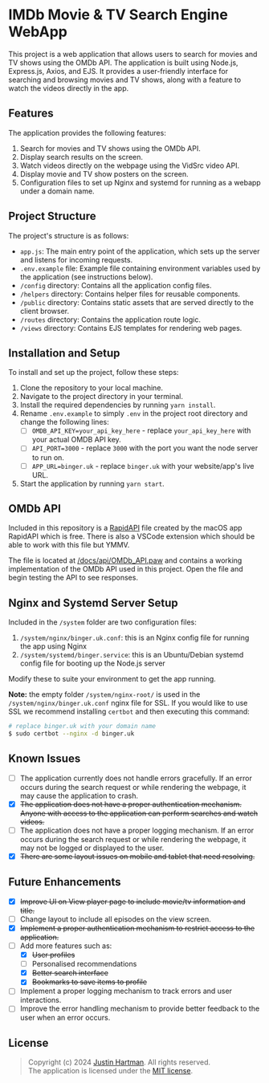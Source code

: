 # IMDb Movie & TV Search Engine WebApp

This project is a web application that allows users to search for movies and TV shows using the OMDb API. The 
application is built using Node.js, Express.js, Axios, and EJS. It provides a user-friendly interface for searching and 
browsing movies and TV shows, along with a feature to watch the videos directly in the app.

## Features

The application provides the following features:

1. Search for movies and TV shows using the OMDb API. 
2. Display search results on the screen. 
3. Watch videos directly on the webpage using the VidSrc video API. 
4. Display movie and TV show posters on the screen.
5. Configuration files to set up Nginx and systemd for running as a webapp under a domain name.

## Project Structure

The project's structure is as follows:

- `app.js`: The main entry point of the application, which sets up the server and listens for incoming requests.
- `.env.example` file: Example file containing environment variables used by the application (see instructions below).
- `/config` directory: Contains all the application config files.
- `/helpers` directory: Contains helper files for reusable components.
- `/public` directory: Contains static assets that are served directly to the client browser.
- `/routes` directory: Contains the application route logic.
- `/views` directory: Contains EJS templates for rendering web pages.

## Installation and Setup

To install and set up the project, follow these steps:

1. Clone the repository to your local machine.
2. Navigate to the project directory in your terminal.
3. Install the required dependencies by running `yarn install`.
4. Rename `.env.example` to simply `.env` in the project root directory and change the following lines:
   - [ ] `OMDB_API_KEY=your_api_key_here` - replace `your_api_key_here` with your actual OMDB API key.
   - [ ] `API_PORT=3000` - replace `3000` with the port you want the node server to run on. 
   - [ ] `APP_URL=binger.uk` - replace `binger.uk` with your website/app's live URL.
5. Start the application by running `yarn start`.

## OMDb API

Included in this repository is a [RapidAPI](https://rapidapi.com) file created by the macOS app RapidAPI which is free.
There is also a VSCode extension which should be able to work with this file but YMMV.

The file is located at [/docs/api/OMDb_API.paw](/docs/api/OMDb_API.paw) and contains a working implementation of the 
OMDb API used in this project. Open the file and begin testing the API to see responses.

## Nginx and Systemd Server Setup

Included in the `/system` folder are two configuration files:

1. `/system/nginx/binger.uk.conf`: this is an Nginx config file for running the app using Nginx
2. `/system/systemd/binger.service`: this is an Ubuntu/Debian systemd config file for booting up the Node.js server

Modify these to suite your environment to get the app running.

**Note:** the empty folder `/system/nginx-root/` is used in the `/system/nginx/binger.uk.conf` nginx file for SSL.
If you would like to use SSL we recommend installing `certbot` and then executing this command:

```bash
# replace binger.uk with your domain name
$ sudo certbot --nginx -d binger.uk
```

## Known Issues

- [ ] The application currently does not handle errors gracefully. If an error occurs during the search request or 
      while rendering the webpage, it may cause the application to crash.
- [x] ~~The application does not have a proper authentication mechanism. Anyone with access to the application can 
      perform searches and watch videos.~~
- [ ] The application does not have a proper logging mechanism. If an error occurs during the search request or while 
      rendering the webpage, it may not be logged or displayed to the user.
- [x] ~~There are some layout issues on mobile and tablet that need resolving.~~

## Future Enhancements

- [x] ~~Improve UI on View player page to include movie/tv information and title.~~
- [ ] Change layout to include all episodes on the view screen.
- [x] ~~Implement a proper authentication mechanism to restrict access to the application.~~
- [ ] Add more features such as: 
  - [x] ~~User profiles~~ 
  - [ ] Personalised recommendations
  - [x] ~~Better search interface~~
  - [x] ~~Bookmarks to save items to profile~~
- [ ] Implement a proper logging mechanism to track errors and user interactions.
- [ ] Improve the error handling mechanism to provide better feedback to the user when an error occurs.

## License

> Copyright (c) 2024 [Justin Hartman](https://justhart.com). All rights reserved.   
> The application is licensed under the [MIT license](LICENSE.md).
